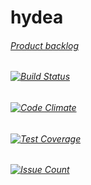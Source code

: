 # hydea
###### [Product backlog](https://docs.google.com/spreadsheets/d/13nRrrNHnRrLA40qjXNct4FVXtXXHJmQrAF0Z7SjJx9s/edit#gid=0)
###### [![Build Status](https://travis-ci.org/hyyhus/jasenaloitepalvelu-hydea.svg?branch=master)](https://travis-ci.org/hyyhus/jasenaloitepalvelu-hydea)
###### [![Code Climate](https://codeclimate.com/github/hydea/hydea.png)](https://codeclimate.com/github/hydea/hydea)
###### [![Test Coverage](https://codeclimate.com/github/hydea/hydea/badges/coverage.svg)](https://codeclimate.com/github/hydea/hydea/coverage/)
###### [![Issue Count](https://codeclimate.com/github/hydea/hydea/badges/issue_count.svg)](https://codeclimate.com/github/hydea/hydea)
